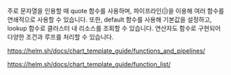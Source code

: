 주로 문자열을 인용할 때 quote 함수를 사용하며, 파이프라인(|)을 이용해 여러 함수를 연쇄적으로 사용할 수 있습니다. 또한, default 함수를 사용해 기본값을 설정하고, lookup 함수로 클러스터 내 리소스를 조회할 수 있습니다. 연산자도 함수로 구현되어 다양한 조건과 루프를 처리할 수 있습니다. 

https://helm.sh/docs/chart_template_guide/functions_and_pipelines/

https://helm.sh/docs/chart_template_guide/function_list/

